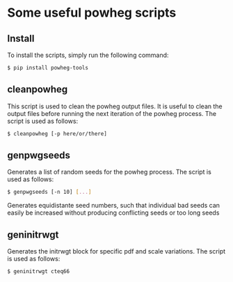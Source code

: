 # Some useful powheg scripts

## Install

To install the scripts, simply run the following command:

```bash
$ pip install powheg-tools
```

## cleanpowheg

This script is used to clean the powheg output files. It is useful to clean the output files before running the next iteration of the powheg process. The script is used as follows:

```bash
$ cleanpowheg [-p here/or/there]
```

## genpwgseeds

Generates a list of random seeds for the powheg process. The script is used as follows:

```bash
$ genpwgseeds [-n 10] [...]
```

Generates equidistante seed numbers, such that individual bad seeds can easily be increased without producing conflicting seeds or too long seeds

## geninitrwgt

Generates the initrwgt block for specific pdf and scale variations. The script is used as follows:

```bash
$ geninitrwgt cteq66
```
